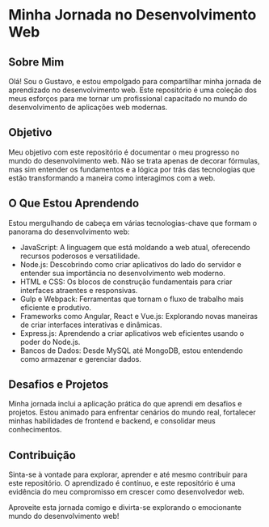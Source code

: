 # Minha Jornada no Desenvolvimento Web

## Sobre Mim

Olá! Sou o Gustavo, e estou empolgado para compartilhar minha jornada de aprendizado no desenvolvimento web. Este repositório é uma coleção dos meus esforços para me tornar um profissional capacitado no mundo do desenvolvimento de aplicações web modernas.

## Objetivo

Meu objetivo com este repositório é documentar o meu progresso no mundo do desenvolvimento web. Não se trata apenas de decorar fórmulas, mas sim entender os fundamentos e a lógica por trás das tecnologias que estão transformando a maneira como interagimos com a web.

## O Que Estou Aprendendo

Estou mergulhando de cabeça em várias tecnologias-chave que formam o panorama do desenvolvimento web:

- JavaScript: A linguagem que está moldando a web atual, oferecendo recursos poderosos e versatilidade.
- Node.js: Descobrindo como criar aplicativos do lado do servidor e entender sua importância no desenvolvimento web moderno.
- HTML e CSS: Os blocos de construção fundamentais para criar interfaces atraentes e responsivas.
- Gulp e Webpack: Ferramentas que tornam o fluxo de trabalho mais eficiente e produtivo.
- Frameworks como Angular, React e Vue.js: Explorando novas maneiras de criar interfaces interativas e dinâmicas.
- Express.js: Aprendendo a criar aplicativos web eficientes usando o poder do Node.js.
- Bancos de Dados: Desde MySQL até MongoDB, estou entendendo como armazenar e gerenciar dados.

## Desafios e Projetos

Minha jornada inclui a aplicação prática do que aprendi em desafios e projetos. Estou animado para enfrentar cenários do mundo real, fortalecer minhas habilidades de frontend e backend, e consolidar meus conhecimentos.

## Contribuição

Sinta-se à vontade para explorar, aprender e até mesmo contribuir para este repositório. O aprendizado é contínuo, e este repositório é uma evidência do meu compromisso em crescer como desenvolvedor web.

Aproveite esta jornada comigo e divirta-se explorando o emocionante mundo do desenvolvimento web!
